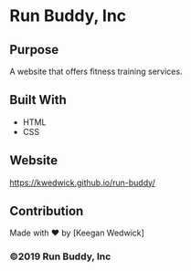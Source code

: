 # Run Buddy, Inc

## Purpose
A website that offers fitness training services. 

## Built With
* HTML
* CSS

## Website
https://kwedwick.github.io/run-buddy/

## Contribution
Made with ❤️ by [Keegan Wedwick]

### ©️2019 Run Buddy, Inc 
